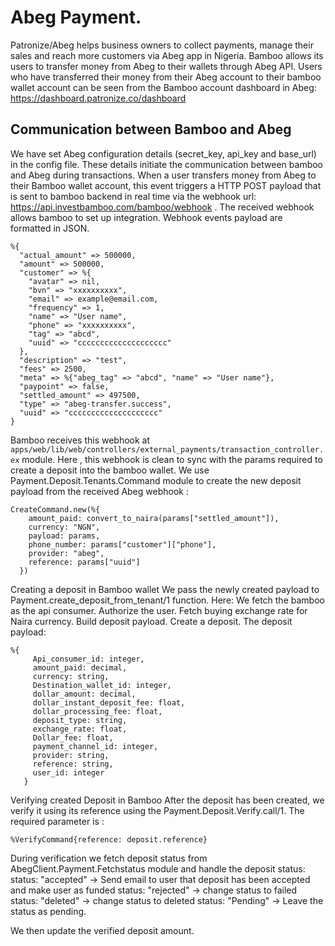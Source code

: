 # Abeg Payment.
Patronize/Abeg helps business owners to collect payments, manage their sales and reach more customers via Abeg app in Nigeria.
Bamboo allows its users to transfer money from Abeg to their wallets through Abeg API.
Users who have transferred their money from their Abeg account to their bamboo wallet account can be seen from the Bamboo account dashboard in Abeg: https://dashboard.patronize.co/dashboard

## Communication between Bamboo and Abeg
We have set Abeg configuration details (secret_key, api_key and base_url) in the config file.
These details initiate the communication between bamboo and Abeg during transactions. 
When a user transfers money from Abeg to their Bamboo wallet account,  this event triggers a HTTP POST payload that is sent to bamboo backend in real time via the webhook url: https://api.investbamboo.com/bamboo/webhook .
The received webhook allows bamboo to set up integration. Webhook events payload are formatted in JSON. 

```
%{
  "actual_amount" => 500000,
  "amount" => 500000,
  "customer" => %{
    "avatar" => nil,
    "bvn" => "xxxxxxxxxx",
    "email" => example@email.com,
    "frequency" => 1,
    "name" => "User name",
    "phone" => "xxxxxxxxxx",
    "tag" => "abcd",
    "uuid" => "cccccccccccccccccccc"
  },
  "description" => "test",
  "fees" => 2500,
  "meta" => %{"abeg_tag" => "abcd", "name" => "User name"},
  "paypoint" => false,
  "settled_amount" => 497500,
  "type" => "abeg-transfer.success",
  "uuid" => "cccccccccccccccccccc"
}
```


Bamboo receives this webhook at `apps/web/lib/web/controllers/external_payments/transaction_controller.ex` module. Here , this webhook is clean to sync with the params required to create a deposit into the bamboo wallet.
We use Payment.Deposit.Tenants.Command module to create the new deposit payload from the received Abeg webhook : 


 ```
CreateCommand.new(%{
     amount_paid: convert_to_naira(params["settled_amount"]),
     currency: "NGN",
     payload: params,
     phone_number: params["customer"]["phone"],
     provider: "abeg",
     reference: params["uuid"]
   })
   ```

Creating a deposit in Bamboo wallet
We pass the newly created payload to Payment.create_deposit_from_tenant/1 function. Here:
We fetch the bamboo as the api consumer.
Authorize the user.
Fetch buying exchange rate for Naira currency.
Build deposit payload.
Create a deposit.
The deposit payload:

```
%{
     Api_consumer_id: integer,
     amount_paid: decimal,
     currency: string,
     Destination_wallet_id: integer,
     dollar_amount: decimal,
     dollar_instant_deposit_fee: float,
     dollar_processing_fee: float,
     deposit_type: string,
     exchange_rate: float,
     Dollar_fee: float,
     payment_channel_id: integer,
     provider: string,
     reference: string,
     user_id: integer
   }
```


Verifying created Deposit in Bamboo
After the deposit has been created, we verify it using its reference using the Payment.Deposit.Verify.call/1. The required parameter is : 


`%VerifyCommand{reference: deposit.reference}`


 During verification we fetch deposit status from AbegClient.Payment.Fetchstatus module and handle the deposit status:
status: "accepted" -> Send email to user that deposit has been accepted and make user 
			  as funded
status: "rejected" -> change status to failed
status: "deleted" ->  change status to deleted 
status: "Pending" -> Leave the status as pending.
  
We then update the verified deposit amount.





